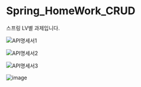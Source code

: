 # Spring_HomeWork_CRUD
스프링 LV별 과제입니다.

![API명세서1](https://user-images.githubusercontent.com/121082974/233547437-462a28be-f171-438f-8723-14773b909b8d.PNG)

![API명세서2](https://user-images.githubusercontent.com/121082974/233547422-bd56a4e9-a98b-480a-8eec-e6868c0ecea9.PNG)

![API명세서3](https://user-images.githubusercontent.com/121082974/233547403-9ff20b8a-95ef-4145-b085-cfb8a1651b01.PNG)



![image](https://user-images.githubusercontent.com/121082974/233540350-6c263361-f74b-4dae-ad08-04c6716543ce.png)
